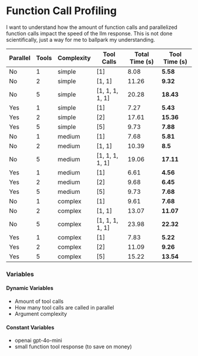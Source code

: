 # Function Call Profiling

I want to understand how the amount of function calls and parallelized function calls impact the speed of the llm response. This is not done scientifically, just a way for me to ballpark my understanding.

| Parallel   |   Tools | Complexity   | Tool Calls      |   Total Time (s) |   Tool Time (s) |
|------------|---------|--------------|-----------------|------------------|-----------------|
| No         |       1 | simple       | [1]             |             8.08 |      **5.58**   |
| No         |       2 | simple       | [1, 1]          |            11.26 |      **9.32**   |
| No         |       5 | simple       | [1, 1, 1, 1, 1] |            20.28 |      **18.43**  |
| Yes        |       1 | simple       | [1]             |             7.27 |      **5.43**   |
| Yes        |       2 | simple       | [2]             |            17.61 |      **15.36**  |
| Yes        |       5 | simple       | [5]             |             9.73 |      **7.88**   |
| No         |       1 | medium       | [1]             |             7.68 |      **5.81**   |
| No         |       2 | medium       | [1, 1]          |            10.39 |      **8.5**    |
| No         |       5 | medium       | [1, 1, 1, 1, 1] |            19.06 |      **17.11**  |
| Yes        |       1 | medium       | [1]             |             6.61 |      **4.56**   |
| Yes        |       2 | medium       | [2]             |             9.68 |      **6.45**   |
| Yes        |       5 | medium       | [5]             |             9.73 |      **7.68**   |
| No         |       1 | complex      | [1]             |             9.61 |      **7.68**   |
| No         |       2 | complex      | [1, 1]          |            13.07 |      **11.07**  |
| No         |       5 | complex      | [1, 1, 1, 1, 1] |            23.98 |      **22.32**  |
| Yes        |       1 | complex      | [1]             |             7.83 |      **5.22**   |
| Yes        |       2 | complex      | [2]             |            11.09 |      **9.26**   |
| Yes        |       5 | complex      | [5]             |            15.22 |      **13.54**  |

### Variables

#### Dynamic Variables
- Amount of tool calls
- How many tool calls are called in parallel
- Argument complexity

#### Constant Variables
- openai gpt-4o-mini
- small function tool response (to save on money)



